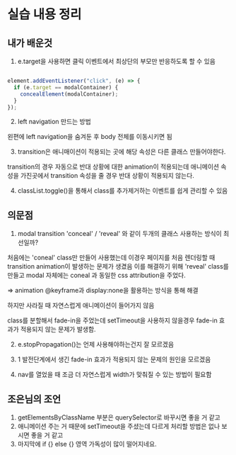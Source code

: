 # 실습 내용 정리



## 내가 배운것

1. e.target을 사용하면 클릭 이벤트에서 최상단의 부모만 반응하도록 할 수 있음

```javascript

element.addEventListener("click", (e) => {
  if (e.target == modalContainer) {
    concealElement(modalContainer);
  }
});

```

2. left navigation 만드는 방법

왼편에 left navigation을 숨겨둔 후 body 전체를 이동시키면 됨

3. transition은 애니매이션이 적용되는 곳에 해당 속성은 다른 클래스 만들어야한다.

transition의 경우 자동으로 반대 상황에 대한 animation이 적용되는데
애니메이션 속성을 가진곳에서 transition 속성을 줄 경우 반대 상황이 적용되지 않는다.

4. classList.toggle()을 통해서 class를 추가제거하는 이벤트를 쉽게 관리할 수 있음



## 의문점

1. modal transition 'conceal' / 'reveal' 와 같이 두개의 클래스 사용하는 방식이 최선일까?

처음에는 'coneal' class만 만들어 사용했는데 이경우 페이지를 처음 렌더링할 때 transition animation이 발생하는 문제가 생겼음
이를 해결하기 위해 'reveal' class를 만들고 modal 자체에는 coneal 과 동일한 css attribution을 주었다.

=> animation @keyframe과 display:none을 활용하는 방식을 통해 해결

하지만 사라질 때 자연스럽게 애니메이션이 들어가지 않음

class를 분할해서 fade-in을 주었는데
setTimeout을 사용하지 않을경우 fade-in 효과가 적용되지 않는 문제가 발생함.

2. e.stopPropagation()는 언제 사용해야하는건지 잘 모르겠음

3. 1 발전단계에서 생긴 fade-in 효과가 적용되지 않는 문제의 원인을 모르겠음

4. nav를 열었을 때 조금 더 자연스럽게 width가 맞춰질 수 있는 방법이 필요함


## 조은님의 조언

1. getElementsByClassName 부분은 querySelector로 바꾸시면 좋을 거 같고
2. 애니메이션 주는 거 때문에 setTimeout을 주셨는데 다르게 처리할 방법은 없나 보시면 좋을 거 같고
3. 마지막에 if {} else {} 영역 가독성이 많이 떨어지네요.